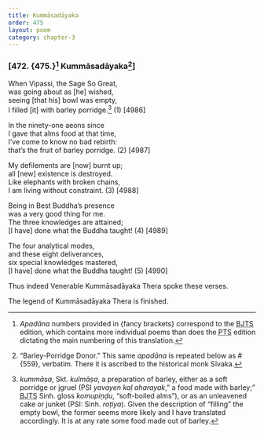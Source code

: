 ```yaml
---
title: Kummāsadāyaka
order: 475
layout: poem
category: chapter-3
---
```


### \[472. {475.}[^1] Kummāsadāyaka[^2]\]

When Vipassi, the Sage So Great,  
was going about as \[he\] wished,  
seeing \[that his\] bowl was empty,  
I filled \[it\] with barley porridge.[^3] (1) \[4986\]

In the ninety-one aeons since  
I gave that alms food at that time,  
I’ve come to know no bad rebirth:  
that’s the fruit of barley porridge. (2) \[4987\]

My defilements are \[now\] burnt up;  
all \[new\] existence is destroyed.  
Like elephants with broken chains,  
I am living without constraint. (3) \[4988\]

Being in Best Buddha’s presence  
was a very good thing for me.  
The three knowledges are attained;  
\[I have\] done what the Buddha taught! (4) \[4989\]

The four analytical modes,  
and these eight deliverances,  
six special knowledges mastered,  
\[I have\] done what the Buddha taught! (5) \[4990\]

Thus indeed Venerable Kummāsadāyaka Thera spoke these verses.

The legend of Kummāsadāyaka Thera is finished.

[^1]: *Apadāna* numbers provided in {fancy brackets} correspond to the <abbr title="Buddha Jayanthi Tripitaka Series">BJTS</abbr> edition, which contains more individual poems than does the <abbr title="Pali Text Society">PTS</abbr> edition dictating the main numbering of this translation.

[^2]: “Barley-Porridge Donor.” This same *apadāna* is repeated below as \#{559}, verbatim. There it is ascribed to the historical monk Sīvaka.

[^3]: *kummāsa*, Skt. *kulmāṣa*, a preparation of barley, either as a soft porridge or jgruel (PSI *yavayen kaḷ aharayak*,” a food made with barley;” <abbr title="Buddha Jayanthi Tripitaka Series">BJTS</abbr> Sinh. gloss *komupiṇḍu*, “soft-boiled alms”), or as an unleavened cake or junket (PSI: Sinh. *roṭiya*). Given the description of “filling” the empty bowl, the former seems more likely and I have translated accordingly. It is at any rate some food made out of barley.
